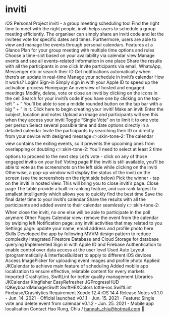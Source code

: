# inviti
iOS Personal Project
inviti - a group meeting scheduling tool
Find the right time to meet with the right people, inviti helps users to schedule a group meeting efficiently. The organiser can simply share an inviti code and let the invitees vote for specific dates and times. Furthermore, users are able to view and manage the events through personal calendars.
Features at a Glance
Plan for your group meeting with multiple time options and rules
Choose a time-slot based on your availability via calendar view
Manage events and see all events-related information in one place
Share the results with all the participants in one click
Invite participants via email, WhatsApp, Messenger etc or search their ID
Get notifications automatically when there’s an update in real-time
Manage your schedule in inviti’s calendar
How it works?
Login/ Sign-in
Simply sign in with your Apple ID to speed up the activation process
Homepage
An overview of hosted and engaged meetings
Modify, delete, vote or close an inviti by clicking on the icons in the cell
Search for your inviti’s code if you have one by clicking on the top-left ” + ”
You’ll be able to see a middle rounded button on the tap bar with a big ” + ” in it. Click here to begin creating your inviti!
Make an inviti
Enter the subject, location and notes
Upload an image and participants will see this when they access your inviti
Toggle “Single Vote” on to limit it to one vote per person
Select several possible time and date options directly in a detailed calendar
Invite the participants by searching their ID or directly from your device with designed message
:point_right::skin-tone-2: The calendar view contains the exiting events, so it prevents the upcoming ones from overlapping or doubling
:point_right::skin-tone-2: You’ll need to select at least 2 time options to proceed to the next step
Let’s vote - click on any of those engaged invitis on your list!
Voting page
If the inviti is still available, you’ll be able to vote as the screenshots on the left side while clicking on the inviti
Otherwise, a pop-up window will display the status of the inviti on the screen (see the screenshots on the right side below)
Pick the winner - tap on the inviti in hosted view. This will bring you to close inviti’s page.
Close page
The table provide a built-in ranking feature, and can rank largest to smallest intelligently which allows you to quickly find the best time
Save the final date/ time to your inviti’s calendar
Share the results with all the participants and added event to their calendar seamlessly
:point_right::skin-tone-2: When close the inviti, no one else will be able to participate in the poll anymore
Other Pages
Calendar view: remove the event from the calendar by swiping left
Notification page: any inviti activities that may related to you
Settings page: update your name, email address and profile photo here
Skills
Developed the app by following MVVM design pattern to reduce complexity
Integrated Firestore Database and Cloud Storage for database querying
Implemented Sign in with Apple ID and Firebase Authentication to enable control over data access at the user level
Used Auto Layout (programmatically & InterfaceBuilder) to apply to different iOS devices
Access ImagePicker for uploading event images and profile photo
Applied JKCalendar to achieve main feature of scheduling
Added mobile app localization to ensure effective, relatable content for every markets
Imported Crashlytics, SwiftLint for better quality management
Libraries
JKCalendar
Kingfisher
EasyRefresher
JGProgressHUD
IQKeyboardManagerSwift
SwiftHEXColors
lottie-ios
SwiftLint
Firebase/Crashlytics
Requirement
Xcode 12.4
iOS 14.4
Release Notes
v0.1.0 - Jun. 14. 2021 - Official launched
v0.1.1 - Jun. 15. 2021 - Feature: Single vote and delete event from calendar
v0.1.2 - Jun. 25. 2021 - Mobile app localisation
Contact
Hao Rung, Chiu / hannah_chiu@hotmail.com 
